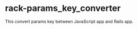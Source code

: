 rack-params_key_converter
=========================

This convert params key between JavaScript app and Rails app.
